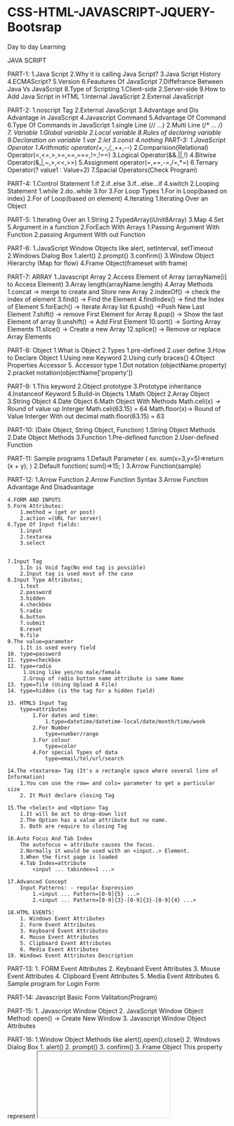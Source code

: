 # CSS-HTML-JAVASCRIPT-JQUERY-Bootsrap
Day to day Learning

JAVA SCRIPT 

PART-1:
    1.Java Script
    2.Why it is calling Java Script?
    3.Java Script History
    4.ECMAScript?
    5.Version
    6.Feautures Of JavaScript
    7.Diffefrance Between Java Vs JavaScript
    8.Type of Scripting
        1.Client-side
        2.Server-side
    9.How to Add Java Script in HTML
        1.Internal JavaScript
        2.External JavaScript

PART-2:
    1.noscript Tag
    2.External JavaScript
    3.Advantage and Dis Advantage in JavaScript
    4.Javascript Command
    5.Advantage Of Command
    6.Type Of Commands in JavaScript
        1.single Line (// ...)
        2.Multi Line (/* ... */)
    7. Variable
        1.Global variable
        2.Local variable
    8.Rules of declaring variable
    9.Declaration on variable
        1.var
        2.let
        3.const
        4.nothing
PART-3:
    1.JavaScript Operator
        1.Arithmatic operator(+,-,/,*,++,--)
        2.Comparision(Relational) Operator(<,<=,>,>=,==,===,!=,!==)
        3.Logical Operator(&&.||,!)
        4.Bitwise Operator(&,|,~,>,<<,>>)
        5.Assignment operator(=,+=,-=,/=,*=)
        6.Ternary Operator(<condition>? value1 : Value=2)
        7.Spacial Operators(Check Program)

PART-4:
    1.Control Statement
        1.if
        2.if..else
        3.if...else...if
        4.switch
    2.Looping Statement
        1.while
        2.do..while
        3.for
    3.For Loop Types
        1.For in Loop(based on index)
        2.For of Loop(based on element)
    4.Iterating
        1.Iterating Over an Object

PART-5:
    1.Iterating Over an 
        1.String
        2.TypedArray(iUnit8Array)
        3.Map
        4.Set
        5.Argument in a function
    2.ForEach With Arrays
        1.Passing Argument With Function
        2.passing Argument With out Function

PART-6:
    1.JavaScript Window Objects
        like alert, setInterval, setTimeout
    2.Windows Dialog Box
        1.alert()
        2.prompt()
        3.confirm()
    3.Window Object Hierarchy (Map for flow)
    4.Frame Object(frameset with frame)

PART-7: ARRAY
    1.Javascript Array
    2.Access Element of Array (arrayName[i] to Access Element)
    3.Array length(arrayName.length)
    4.Array Methods
        1.concat      -> merge to create and Store new Array
        2.indexOf()   ->  check the index of element 
        3.find()      -> Find the Element 
        4.findIndex() -> find the Index of Element
        5.forEach()   -> Iterate Array list
        6.push()      ->Push New Last Element
        7.shift()     -> remove First Element for Array
        8.pop()       -> Show the last Element of array
        9.unshift()   -> Add First Element
        10.sort()     -> Sorting Array Elements
        11.slice()    -> Create a new Array
        12.splice()   -> Remove or replace Array Elements

PART-8: Object
    1.What is Object
    2.Types
        1.pre-defined
        2.user define
    3.How to Declare Object
        1.Using new Keyword
        2.Using curly braces{}
    4.Object Properties
        Accessor
    5. Accessor type
        1.Dot notation (objectName.property)
        2.pracket notation(objectName['property'])

PART-9: 
    1.This keyword
    2.Object prototype
    3.Prototype inheritance
    4.Instanceof Keyword
    5.Build-in Objects
        1.Math Object
        2.Array Object
        3.String Object
        4.Date Object
    6.Math Object With Methods
        Math.celi(x) -> Round of value up Interger
            Math.celi(63.15) = 64
        Math.floor(x)-> Round of Value Interger With out decimal
            math.floor(63.15) = 63

PART-10: (Date Object, String Object, Function)
    1.String Object Methods
    2.Date Object Methods
    3.Function
        1.Pre-defined function
        2.User-defined Function

PART-11: Sample programs
    1.Default Parameter (
        ex.
        sum(x=3,y=5)=>return (x + y);
    )
    2.Default function(
        sum()=>15;
    )
    3.Arrow Function(sample)


PART-12: 
    1.Arrow Function
    2.Arrow Function Syntax
    3.Arrow Function Advantage And Disadvantage
    
    4.FORM AND INPUTS
    5.Form Attributes:
        1.method = (get or post)
        2.action =(URL for server)
    6.Type Of Input fields:
        1.input
        2.textarea
        3.select
    
    
    7.Input Tag
        1.In is Void Tag(No end tag is possible)
        2.Input tag is used most of the case
    8.Input Type Attributes;
        1.text
        2.password
        3.hidden
        4.checkbox
        5.radio
        6.button
        7.submit
        8.reset
        9.file
    9.The value=parameter
        1.It is used every field
    10. type=password
    11. type=checkbox
    12. type=radio
         1.Using like yes/no male/female
         2.Group of radio button name attribute is same Name
    13. type=file (Using Upload A File)
    14. type=hidden (is the tag for a hidden field)
    
    15. HTML5 Input Tag
        type=attributes
            1.For dates and time:
                1.type=datetime/datetime-local/date/month/time/week
            2.For Number
                type=number/range
            3.For colour
                type=color
            4.For special Types of data
                type=email/tel/url/search
    
    14.The <textarea> Tag (It's a rectangle space where several line of Information)
        1.You can use the row= and cols= parameter to get a particular size
        2. It Must declare closing Tag

    15.The <Select> and <Option> Tag
        1.It will be act to drop-down list
        2.The Option has a value attribute but no name.
        3. Both are require to closing Tag
    
    16.Auto Focus And Tab Index
        The autofocus = attribute causes the focus.
        2.Normally it would be used with an <input..> Element.
        3.When the first page is loaded
        4.Tab Index=attribute
            <input ... tabindex=1 ...>
    
    17.Advanced Concept
        Input Patterns: - regular Expression
            1.<input ... Pattern=[0-9]{5} ...>
            2.<input ... Pattern=[0-9]{3}-[0-9]{3}-[0-9]{4} ...>
    
    18.HTML EVENTS:
        1. Windows Event Attributes
        2. Form Event Attributes
        3. Keyboard Event Attributes
        4. Mouse Event Attributes
        5. Clipboard Event Attributes
        6. Media Event Attributes
    19. Windows Event Attributes Description

PART-13:
    1. FORM Event Attributes
    2. Keyboard Event Attributes
    3. Mouse Event Attributes
    4. Clipboard Event Attributes
    5. Media Event Attributes
    6. Sample program for Login Form

PART-14:
    Javascript Basic Form Valitation(Program)

PART-15:
    1. Javascript Window Object
    2. JavaScript Window Object Method:
        open() -> Create New Window
    3. Javascript Window Object Attributes

PART-16:
    1.Window Object Methods like alert(),open(),close()
    2. Windows Dialog Box
        1. alert()
        2. prompt()
        3. confirm()
    3. Frame Object
        This property represent <iframe> Elements
        DOM Window Frame is a read only property.

        syntex:
            window.frames
        Return Value:Window Object-it's Represant a current Window object.

        properties:
            1. length-number of iframe Elements
            2. location-It Changes The location of iframe
        
        syntax:
            1. window.length
            2. window.frames[index_no].location

PART-17:
    1. Smaple Program for Window Frame Object Length property Example.
    2. Smaple Program for Window Frame Object location property Example.

PART-18: Document Object
    1.Document Object:
        1.activeElement
        2.addEventListener()
        3.baseURI
        4.body
        5.characterset
        6.close()
        .
        .
        .
        etc..
    2.Document Object Propertys And methods
        1. forms
        2. getElementById()
        3. getElementByClassName()
        4. getElementByName()
        5. getElementByTagName()
        6. hasFocus()
        7. head
        8. images
        9. implementation
        10.importNode()
        11.lastmodified
        12.links
        13.normalize()
    
    3.Location Object
        1.The Location Object Contain information about the Currend URL.
        2.It is a property of the window object
        3. It is accessed with:
            window.location or just location
    
    4.Location Properties:
        has
        host
        hostname
        href
        origin - Return protocol,hostName,hostNumber(port)
        pathname
        port
        protocol
        search

    5.Location Methods:
        1.assign()
        2.reload()
        3.replace()
    
    6.Windows History Object:
       1.It is a property of Windows Object.
       2.Contains The URLs User visited  By Users
    
    Property/Merthods:
    1.back()    ->Load the previous URL(Page In the History)
    2.forward() ->Load Next Url
    3.go()      -> Goes to the Specified Url
    4.length()  -> Return to the length of history

PART-19,20,21:
    1.call() Method
        1.It is a predefined Method
        2.It is call Object's method
    2.Doubt Cleared

PART-22:
    1.JavaScript Class
    2.JavaScript Class Inheritance  

PART-23:
    1.Super Keyword 
    2.Method Overloading

PART-24:
    1.Hierarchical Inheritance 

PART-25:
    1.Call Method (Chain Constructor) 
    2.Use call() to invoke Anonymous function 
    3.call() to invoke a function and specifying the context for 'this' 

PART-26:
    1.DOM(Document Object Model)  
    2.Types 
        1.Document Node    -> Entire Html Document
        2.Elements Node    -> Elements(H1-h6,p,div)
        3.Attributes Node  -> Change the Attributes For example Color change in css
        4.text node  -> It change the element Text of Value
    3. DOM Tree Methods:
        1.getElementbyId()
        2.getElementByTagName()
        3.getElementByName()
        4.getElementByClass()
        5.querySelector
        6.querySelectorAll
        7.ParentNode
        8.Privious/Next Sibling
        9.first/lastChild


PART-27:
    1.DOM Example  - changing style
    2.DOM Example2 - changing Attributes
    3.DOM Example3 - Building HTML:Program
    4.Cookies
